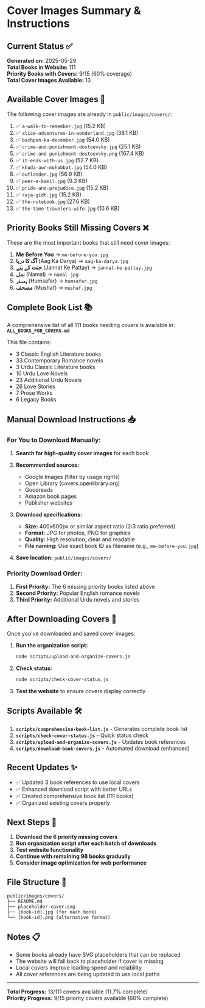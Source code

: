 # Cover Images Summary & Instructions

## Current Status ✅

**Generated on:** 2025-05-29  
**Total Books in Website:** 111  
**Priority Books with Covers:** 9/15 (60% coverage)  
**Total Cover Images Available:** 13

## Available Cover Images 📁

The following cover images are already in `public/images/covers/`:

1. ✅ `a-walk-to-remember.jpg` (15.2 KB)
2. ✅ `alice-adventures-in-wonderland.jpg` (38.1 KB)
3. ✅ `bachpan-ka-december.jpg` (54.0 KB)
4. ✅ `crime-and-punishment-dostoevsky.jpg` (25.1 KB)
5. ✅ `crime-and-punishment-dostoevsky.png` (167.4 KB)
6. ✅ `it-ends-with-us.jpg` (52.7 KB)
7. ✅ `khuda-aur-mohabbat.jpg` (54.0 KB)
8. ✅ `outlander.jpg` (56.9 KB)
9. ✅ `peer-e-kamil.jpg` (9.3 KB)
10. ✅ `pride-and-prejudice.jpg` (15.2 KB)
11. ✅ `raja-gidh.jpg` (15.2 KB)
12. ✅ `the-notebook.jpg` (27.6 KB)
13. ✅ `the-time-travelers-wife.jpg` (10.6 KB)

## Priority Books Still Missing Covers ❌

These are the most important books that still need cover images:

1. **Me Before You** → `me-before-you.jpg`
2. **آگ کا دریا** (Aag Ka Darya) → `aag-ka-darya.jpg`
3. **جنت کے پتے** (Jannat Ke Pattay) → `jannat-ke-pattay.jpg`
4. **نمل** (Namal) → `namal.jpg`
5. **ہمسفر** (Humsafar) → `humsafar.jpg`
6. **مصحف** (Mushaf) → `mushaf.jpg`

## Complete Book List 📚

A comprehensive list of all 111 books needing covers is available in:
**`ALL_BOOKS_FOR_COVERS.md`**

This file contains:
- 3 Classic English Literature books
- 33 Contemporary Romance novels
- 3 Urdu Classic Literature books
- 10 Urdu Love Novels
- 23 Additional Urdu Novels
- 26 Love Stories
- 7 Prose Works
- 6 Legacy Books

## Manual Download Instructions 📥

### For You to Download Manually:

1. **Search for high-quality cover images** for each book
2. **Recommended sources:**
   - Google Images (filter by usage rights)
   - Open Library (covers.openlibrary.org)
   - Goodreads
   - Amazon book pages
   - Publisher websites

3. **Download specifications:**
   - **Size:** 400x600px or similar aspect ratio (2:3 ratio preferred)
   - **Format:** JPG for photos, PNG for graphics
   - **Quality:** High resolution, clear and readable
   - **File naming:** Use exact book ID as filename (e.g., `me-before-you.jpg`)

4. **Save location:** `public/images/covers/`

### Priority Download Order:

1. **First Priority:** The 6 missing priority books listed above
2. **Second Priority:** Popular English romance novels
3. **Third Priority:** Additional Urdu novels and stories

## After Downloading Covers 🔄

Once you've downloaded and saved cover images:

1. **Run the organization script:**
   ```bash
   node scripts/upload-and-organize-covers.js
   ```

2. **Check status:**
   ```bash
   node scripts/check-cover-status.js
   ```

3. **Test the website** to ensure covers display correctly

## Scripts Available 🛠️

1. **`scripts/comprehensive-book-list.js`** - Generates complete book list
2. **`scripts/check-cover-status.js`** - Quick status check
3. **`scripts/upload-and-organize-covers.js`** - Updates book references
4. **`scripts/download-book-covers.js`** - Automated download (enhanced)

## Recent Updates ✨

- ✅ Updated 3 book references to use local covers
- ✅ Enhanced download script with better URLs
- ✅ Created comprehensive book list (111 books)
- ✅ Organized existing covers properly

## Next Steps 📝

1. **Download the 6 priority missing covers**
2. **Run organization script after each batch of downloads**
3. **Test website functionality**
4. **Continue with remaining 98 books gradually**
5. **Consider image optimization for web performance**

## File Structure 📂

```
public/images/covers/
├── README.md
├── placeholder-cover.svg
├── [book-id].jpg (for each book)
└── [book-id].png (alternative format)
```

## Notes 📋

- Some books already have SVG placeholders that can be replaced
- The website will fall back to placeholder if cover is missing
- Local covers improve loading speed and reliability
- All cover references are being updated to use local paths

---

**Total Progress:** 13/111 covers available (11.7% complete)  
**Priority Progress:** 9/15 priority covers available (60% complete)
